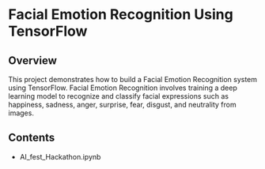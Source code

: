 # Facial Emotion Recognition Using TensorFlow

## Overview

This project demonstrates how to build a Facial Emotion Recognition system using TensorFlow. Facial Emotion Recognition involves training a deep learning model to recognize and classify facial expressions such as happiness, sadness, anger, surprise, fear, disgust, and neutrality from images.

## Contents 
* AI_fest_Hackathon.ipynb


